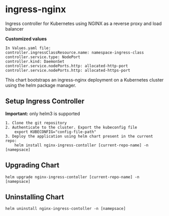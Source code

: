 # ingress-nginx

Ingress controller for Kubernetes using NGINX as a reverse proxy and load balancer

**Customized values**
```console
In Values.yaml file:
controller.ingressClassResource.name: namespace-ingress-class
controller.service.type: NodePort
controller.kind: DaemonSet
controller.service.nodePorts.http: allocated-http-port
controller.service.nodePorts.http: allocated-https-port
```
This chart bootstraps an ingress-nginx deployment on a Kubernetes cluster using the helm package manager.


## Setup Ingress Controller

**Important:** only helm3 is supported
```console
1. Clone the git repository
2. Authenticate to the cluster. Export the kubeconfig file
    export KUBECONFIG="config-file-path"
3. Deploy the application using helm chart present in the current repo:
    helm install nginx-ingress-contoller [current-repo-name] -n [namepsace]
```
## Upgrading Chart

```console
helm upgrade nginx-ingress-contoller [current-repo-name] -n [namepsace]
```
## Uninstalling Chart
```console
helm uninstall nginx-ingress-contoller -n [namepsace]
```
